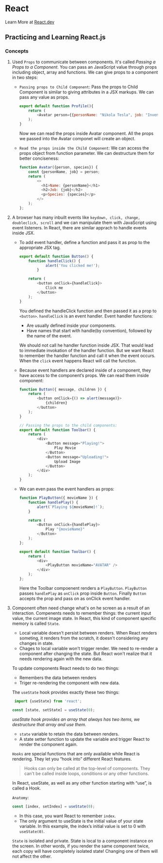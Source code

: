 # React 

Learn More at [React.dev](https://react.dev/)

## Practicing and Learning React.js

### Concepts

1. Used `Props` to communicate between components. It's called *Passing a Props to a Component*. You can pass an JavaScript value through props including object, array and functions. We can give props to a component in two steps:
    -  `Passing props to Child Component`: Pass the props to Child Component is similar to giving attributes in a JSX markups. We can pass any value as props.

        ```javascript
        export default function Profile(){
            return (
                <Avatar person={{personName: "Nikola Tesla", job: "Inventor"}} species="Superhuman" />
            );
        }
        ```
        Now we can read the props inside Avatar component. All the props we passed into the Avatar componet will create an object.
    - `Read the props inside the Child Component`: We can access the props object from function parameter. We can destructure them for better conciseness:
        ```javascript
        function Avatar({person, species}) {
            const {personName, job} = person;
            return (
                <>
                  <h1>Name: {personName}</h1>
                  <h2>Job: {job}</h2>
                  <p>Species: {species}</p>
                </>
            );
        };
        ```

2. A browser has many inbuilt events like `keydown, click, change, doubleclick, scroll` and we can manipulate them with JavaScript using event listeners. In React, there are similar apprach to handle events inside JSX.
    - To add event handler, define a function and pass it as prop to the appropriate JSX tag.
        ```javascript
        export default function Button() {
            function handleClick() {
                    alert('You clicked me!');
                }

            return (
                <button onClick={handleClick}>
                    Click me
                </button>
            );
        }

        ```

        You defined the handleClick function and then passed it as a prop to `<button>`.  `handleClick` is an event handler. Event handler functions:

         - Are usually defined inside your components.
         - Have names that start with handle(by convention), followed by the name of the event.

        We should not call he handler function inside JSX. That would lead to immediate invokation of the handler function. But we want React to remember the handler function and call it when the event occurs. When the `click` event happens React will call the function.

    - Because event handlers are declared inside of a component, they have access to the component’s props. We can read them inside component:

        ```javascript
        function Button({ message, children }) {
            return (
                <button onClick={() => alert(message)}>
                    {children}
                </button>
            );
        }

        // Passing the props to the child components:
        export default function Toolbar() {
            return (
                <div>
                    <Button message="Playing!">
                        Play Movie
                    </Button>
                    <Button message="Uploading!">
                        Upload Image
                    </Button>
                </div>
            );
        }

        ```
    - We can even pass the event handlers as props:
        ```javascript
        function PlayButton({ movieName }) {
            function handlePlay() {
                alert(`Playing ${movieName}!`);
            }

            return (
                <Button onClick={handlePlay}>
                    Play "{movieName}"
                </Button>
            );
        };

        export default function Toolbar() {
            return (
                <div>
                    <PlayButton movieName="AVATAR" />
                </div>
            );
        };

        ```
        Here the Toolbar compoenent renders a `PlayButton`. `PlayButton` passes `handlePlay` as `onClick` prop inside `Button`. Finally `Button` accepts the prop and pass on as onClick event handler.


3. Component often need change what's on he screen as a result of an interaction. Compenents needs to remember things: the current input value, the current image state. In React, this kind of component specific memory is called `State`.
    - Local variable doesn't persist between renders. When React renders someting, it renders from the scratch, it doesn't considering any changes in state.
    - Chages to local variable won't trigger render. We need to re-render a component after changing the state. But React won't realize that it needs rendering again with the new data.

    To update components React needs to do two things:
     - Remembers the data between renders
     - Triger re-rendering the component with new data.
    
   The `useState` hook provides exactly these two things:
   ```javascript
    import {useState} from 'react';

   const [state, setState] = useState(0);
    ```
    *useState hook provides an array that always has two items, we destructure that array and use them.*
     - `state` variable to retain the data between renders.
     - A state setter function to update the variable and trigger React to render the component again.
    
    `Hooks` are special functions that are only available while React is rendering. They let you “hook into” different React features.

    > Hooks can only be called at the top-level of components. They can't be called inside loops, conditions or any other functions.

   In React, useState, as well as any other function starting with “use”, is called a Hook.

    `Anatomy`:    
    ```javascript
    const [index, setIndex] = useState(0); 
    ```
      - In this case, you want React to remember `index`.
      - The only argument to useState is the initial value of your state variable. In this example, the index’s initial value is set to 0 with `useState(0)`.
     
    `State` is isolated and private. State is local to a component instance on the screen. In other words, if you render the same component twice, each copy will have completely isolated state! Changing one of them will not affect the other.
